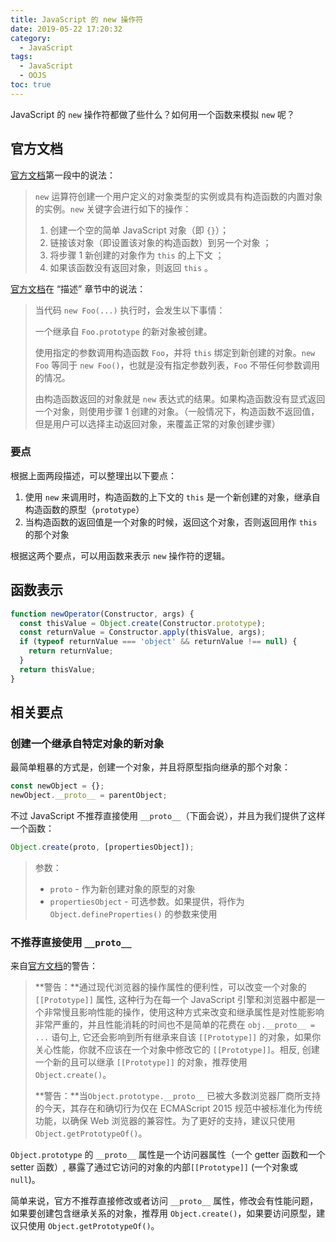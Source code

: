 ```yaml
---
title: JavaScript 的 new 操作符
date: 2019-05-22 17:20:32
category:
  - JavaScript
tags:
  - JavaScript
  - OOJS
toc: true
---
```


JavaScript 的 `new` 操作符都做了些什么？如何用一个函数来模拟 `new` 呢？

<!-- more -->

## 官方文档

[官方文档](https://developer.mozilla.org/zh-CN/docs/Web/JavaScript/Reference/Operators/new)第一段中的说法：

> `new` 运算符创建一个用户定义的对象类型的实例或具有构造函数的内置对象的实例。`new` 关键字会进行如下的操作：
>
> 1. 创建一个空的简单 JavaScript 对象（即 `{}`）；
> 2. 链接该对象（即设置该对象的构造函数）到另一个对象 ；
> 3. 将步骤 1 新创建的对象作为 `this` 的上下文 ；
> 4. 如果该函数没有返回对象，则返回 `this` 。

[官方文档](https://developer.mozilla.org/zh-CN/docs/Web/JavaScript/Reference/Operators/new)在 “描述” 章节中的说法：

> 当代码 `new Foo(...)` 执行时，会发生以下事情：
>
> 一个继承自 `Foo.prototype` 的新对象被创建。
>
> 使用指定的参数调用构造函数 `Foo`，并将 `this` 绑定到新创建的对象。`new Foo` 等同于 `new Foo()`，也就是没有指定参数列表，`Foo` 不带任何参数调用的情况。
>
> 由构造函数返回的对象就是 `new` 表达式的结果。如果构造函数没有显式返回一个对象，则使用步骤 1 创建的对象。（一般情况下，构造函数不返回值，但是用户可以选择主动返回对象，来覆盖正常的对象创建步骤）

### 要点

根据上面两段描述，可以整理出以下要点：

1. 使用 `new` 来调用时，构造函数的上下文的 `this` 是一个新创建的对象，继承自构造函数的原型（`prototype`）
2. 当构造函数的返回值是一个对象的时候，返回这个对象，否则返回用作 `this` 的那个对象

根据这两个要点，可以用函数来表示 `new` 操作符的逻辑。

## 函数表示

```js
function newOperator(Constructor, args) {
  const thisValue = Object.create(Constructor.prototype);
  const returnValue = Constructor.apply(thisValue, args);
  if (typeof returnValue === 'object' && returnValue !== null) {
    return returnValue;
  }
  return thisValue;
}
```

## 相关要点

### 创建一个继承自特定对象的新对象

最简单粗暴的方式是，创建一个对象，并且将原型指向继承的那个对象：

```js
const newObject = {};
newObject.__proto__ = parentObject;
```

不过 JavaScript 不推荐直接使用 `__proto__`（下面会说），并且为我们提供了这样一个函数：

```js
Object.create(proto, [propertiesObject]);
```

> 参数：
>
> - `proto` - 作为新创建对象的原型的对象
> - `propertiesObject` - 可选参数。如果提供，将作为 `Object.defineProperties()` 的参数来使用

### 不推荐直接使用 `__proto__`

来自[官方文档](https://developer.mozilla.org/zh-CN/docs/Web/JavaScript/Reference/Global_Objects/Object/proto)的警告：

> **警告：**通过现代浏览器的操作属性的便利性，可以改变一个对象的 `[[Prototype]]` 属性, 这种行为在每一个 JavaScript 引擎和浏览器中都是一个非常慢且影响性能的操作，使用这种方式来改变和继承属性是对性能影响非常严重的，并且性能消耗的时间也不是简单的花费在 `obj.__proto__ = ...` 语句上, 它还会影响到所有继承来自该 `[[Prototype]]` 的对象，如果你关心性能，你就不应该在一个对象中修改它的 `[[Prototype]]`。相反, 创建一个新的且可以继承 `[[Prototype]]` 的对象，推荐使用 `Object.create()`。
>
> **警告：**当`Object.prototype.__proto__` 已被大多数浏览器厂商所支持的今天，其存在和确切行为仅在 ECMAScript 2015 规范中被标准化为传统功能，以确保 Web 浏览器的兼容性。为了更好的支持，建议只使用 `Object.getPrototypeOf()`。

`Object.prototype` 的 `__proto__` 属性是一个访问器属性（一个 getter 函数和一个 setter 函数）, 暴露了通过它访问的对象的内部`[[Prototype]]` (一个对象或 `null`)。

简单来说，官方不推荐直接修改或者访问 `__proto__` 属性，修改会有性能问题，如果要创建包含继承关系的对象，推荐用 `Object.create()`，如果要访问原型，建议只使用 `Object.getPrototypeOf()`。
